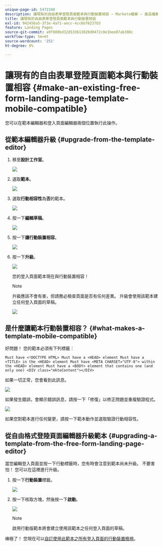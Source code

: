 ```yaml
---
unique-page-id: 5472348
description: 讓現有的自由表單登陸頁面範本與行動裝置相容 — Marketo檔案 — 產品檔案
title: 讓現有的自由表單登陸頁面範本與行動裝置相容
exl-id: 942456a5-3f3e-4a71-aecc-4cc6bf6237b3
feature: Landing Pages
source-git-commit: a9f880bd32d533613020d0472c0e1bee07ab388c
workflow-type: tm+mt
source-wordcount: '251'
ht-degree: 0%

---
```


# 讓現有的自由表單登陸頁面範本與行動裝置相容 {#make-an-existing-free-form-landing-page-template-mobile-compatible}

您可以在範本編輯器和登入頁面編輯器兩個位置執行此操作。

## 從範本編輯器升級 {#upgrade-from-the-template-editor}

1. 移至&#x200B;**設計工作室**。

   ![](assets/designstudio-1.png)

1. 選取&#x200B;**範本**。

   ![](assets/image2015-1-22-20-3a20-3a2.png)

1. 選取&#x200B;**行動相容性**&#x200B;為&#x200B;**否**&#x200B;的範本。

   ![](assets/image2015-1-22-20-3a22-3a24.png)

1. 按一下&#x200B;**編輯草稿**。

   ![](assets/image2015-1-22-20-3a25-3a36.png)

1. 按一下&#x200B;**讓行動裝置相容**。

   ![](assets/image2015-1-22-20-3a30-3a33.png)

1. 按一下&#x200B;**升級**。

   ![](assets/image2015-1-22-20-3a32-3a45.png)

   您的登入頁面範本現在與行動裝置相容！

   >[!NOTE]
   >
   >升級應該不會有害，但請務必檢查頁面是否有任何差異。 升級會使用該範本建立任何登入頁面的草稿。

   ![](assets/image2015-1-22-20-3a36-3a43.png)

## 是什麼讓範本行動裝置相容？ {#what-makes-a-template-mobile-compatible}

好問題！ 您的範本必須有下列標籤：

`Must have <!DOCTYPE HTML> Must have a <HEAD> element Must have a <TITLE> in the <HEAD> element Must have <META CHARSET="UTF-8"> within the <HEAD> element Must have a <BODY> element that contains one (and only one) <DIV class="mktoContent"></DIV>`

如果一切正常，您會看到此訊息。

![](assets/image2015-1-22-20-3a41-3a31.png)

如果發生錯誤，會顯示錯誤訊息，請按一下「修復」以修正問題並重複驗證程式。

![](assets/image2015-1-22-20-3a43-3a20.png)

如果您對範本進行任何變更，請按一下範本動作並選取驗證行動相容性。

## 從自由格式登陸頁面編輯器升級範本 {#upgrading-a-template-from-the-free-form-landing-page-editor}

當您編輯登入頁面並按一下行動標籤時，您有時會注意到範本尚未升級。 不要害怕！ 您可以在這裡進行升級。

1. 按一下&#x200B;**行動裝置**&#x200B;標籤。

   ![](assets/image2015-1-22-20-3a48-3a19.png)

1. 按一下核取方塊，然後按一下&#x200B;**啟動**。

   ![](assets/image2015-1-22-20-3a49-3a34.png)

   >[!NOTE]
   >
   >啟用行動版範本將會建立使用該範本之任何登入頁面的草稿。

棒極了！ 您現在可以[自訂使用此範本之所有登入頁面的行動裝置檢視](/help/marketo/product-docs/demand-generation/landing-pages/free-form-landing-pages/customize-mobile-view-for-your-free-form-landing-page.md)。

